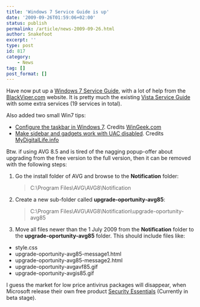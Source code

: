 ```yaml
---
title: 'Windows 7 Service Guide is up'
date: '2009-09-26T01:59:06+02:00'
status: publish
permalink: /article/news-2009-09-26.html
author: Snakefoot
excerpt: ''
type: post
id: 817
category:
    - News
tag: []
post_format: []
---
```

Have now put up a [Windows 7 Service Guide](/articles/windows-7-win7/services-guide/), with a lot of help from the [BlackViper.com](http://www.blackviper.com/Windows_7/servicecfg.htm) website. It is pretty much the existing [Vista Service Guide](/articles/windows-vista/services/) with some extra services (19 services in total).  
  
 Also added two small Win7 tips:

- [Configure the taskbar in Windows 7](/article/winnt-superbar-config.html). Credits [WinGeek.com](http://wingeek.com/articles/39445/adjust-taskbar-preview-hover-delay/)
- [Make sidebar and gadgets work with UAC disabled](/article/winnt-sidebar-uac.html). Credits [MyDigitalLife.info](http://www.mydigitallife.info/2009/01/22/disable-uac-in-windows-7-with-sidebar-and-gadgets-working-properly/)
 
 Btw. if using AVG 8.5 and is tired of the nagging popup-offer about upgrading from the free version to the full version, then it can be removed with the following steps:
1. Go the install folder of AVG and browse to the **Notification** folder:
    > C:\\Program Files\\AVG\\AVG8\\Notification
2. Create a new sub-folder called **upgrade-oportunity-avg85**:
   > C:\\Program Files\\AVG\\AVG8\\Notification\\upgrade-oportunity-avg85
3. Move all files newer than the 1 July 2009 from the **Notification** folder to the **upgrade-oportunity-avg85** folder. This should include files like: 
  - style.css
  - upgrade-oportunity-avg85-message1.html
  - upgrade-oportunity-avg85-message2.html
  - upgrade-oportunity-avgavf85.gif
  - upgrade-oportunity-avgis85.gif
 
 I guess the market for low price antivirus packages will disappear, when Microsoft release their own free product [Security Essentials](http://www.microsoft.com/security_essentials/) (Currently in beta stage).